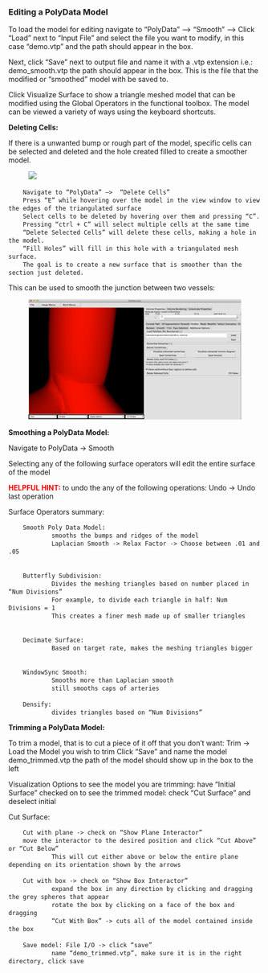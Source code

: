### Editing a PolyData Model ###

To load the model for editing navigate to “PolyData” —> “Smooth” —> Click “Load” next to “Input File” and select the file you want to modify, in this case “demo.vtp” and the path should appear in the box. 

Next, click “Save” next to output file and name it with a .vtp extension i.e.: demo_smooth.vtp the path should appear in the box. This is the file that the modified or “smoothed” model with be saved to.

Click Visualize Surface to show a triangle meshed model that can be modified using the Global Operators in the functional toolbox. The model can be viewed a variety of ways using the keyboard shortcuts.

**Deleting Cells:**

If there is a unwanted bump or rough part of the model, specific cells can be selected and deleted and the hole created filled to create a smoother model. 

<figure>
  <img class="svImg svImgXl"  src="documentation/modeling/imgs/polyData/editing/selectingCells.jpg"> 
  <figcaption class="svCaption" ></figcaption>
</figure>

        Navigate to “PolyData” —>  “Delete Cells”
        Press “E” while hovering over the model in the view window to view the edges of the triangulated surface
        Select cells to be deleted by hovering over them and pressing “C”. 
        Pressing “ctrl + C” will select multiple cells at the same time
        “Delete Selected Cells” will delete these cells, making a hole in the model.
        “Fill Holes” will fill in this hole with a triangulated mesh surface.
        The goal is to create a new surface that is smoother than the section just deleted.

This can be used to smooth the junction between two vessels:

<figure>
  <img class="svImg svImgXl"  src="documentation/modeling/imgs/polyData/editing/fillHoles.png"> 
  <figcaption class="svCaption" ></figcaption>
</figure>       

**Smoothing a PolyData Model:**

Navigate to PolyData -> Smooth

Selecting any of the following surface operators will edit the entire surface of the model

<font color="red">**HELPFUL HINT:** </font> to undo the any of the following operations:
        Undo -> Undo last operation

Surface Operators summary:

        Smooth Poly Data Model: 
                smooths the bumps and ridges of the model
                Laplacian Smooth -> Relax Factor -> Choose between .01 and .05 


        Butterfly Subdivision:
                Divides the meshing triangles based on number placed in “Num Divisions”
                For example, to divide each triangle in half: Num Divisions = 1
                This creates a finer mesh made up of smaller triangles


        Decimate Surface:
                Based on target rate, makes the meshing triangles bigger
                

        WindowSync Smooth:
                Smooths more than Laplacian smooth
                still smooths caps of arteries

        Densify:
                divides triangles based on “Num Divisions”
                        

**Trimming a PolyData Model:**

To trim a model, that is to cut a piece of it off that you don’t want:
        Trim -> Load the Model you wish to trim
        Click “Save” and name the model demo_trimmed.vtp
                the path of the model should show up in the box to the left

Visualization Options
        to see the model you are trimming: have “Initial Surface” checked on
        to see the trimmed model: check “Cut Surface” and deselect initial

Cut Surface:
        
        Cut with plane -> check on “Show Plane Interactor”
        move the interactor to the desired position and click “Cut Above” or “Cut Below” 
                This will cut either above or below the entire plane depending on its orientation shown by the arrows 

        Cut with box -> check on “Show Box Interactor”
                expand the box in any direction by clicking and dragging the grey spheres that appear
                rotate the box by clicking on a face of the box and dragging
                “Cut With Box” -> cuts all of the model contained inside the box

        Save model: File I/O -> click “save”
                name “demo_trimmed.vtp”, make sure it is in the right directory, click save
<br>
<br>
<br>